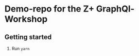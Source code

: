 Demo-repo for the Z+ GraphQl-Workshop
=====================================

## Getting started

1. Run `yarn`
